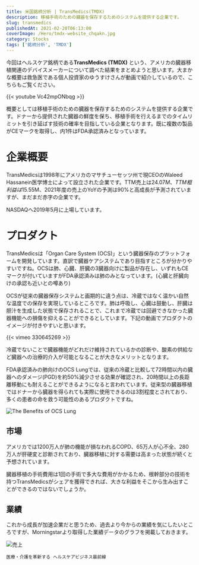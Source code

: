 ```yaml
---
title: 米国銘柄分析 | TransMedics(TMDX)
description: 移植手術のための臓器を保存するためのシステムを提供する企業です。
slug: transmedics
publishedAt: 2021-02-20T06:13:00
coverImage: /Hero/tmdx-website_chqakn.jpg
category: Stocks
tags: ['銘柄分析', 'TMDX']
---
```


今回はヘルスケア銘柄である**TransMedics (TMDX)** という、アメリカの臓器移植関連のデバイスメーカーについて調べた結果をまとめようと思います。大まかな概要は救急医である個人投資家のゆうすけさんが動画で紹介しているので、こちらもご覧ください。

{{< youtube Vc42mpONbqg >}}

概要としては移植手術のための臓器を保存するためのシステムを提供する企業です。ドナーから提供された臓器の鮮度を保ち、移植手術を行えるまでのタイムリミットを引き延ばす技術の確率を目指している企業となります。既に複数の製品がCEマークを取得し、内1件はFDA承認済みとなっています。

# 企業概要

TransMedicsは1998年にアメリカのマサチューセッツ州で現CEOのWaleed Hassanein医学博士によって設立された企業です。TTM売上は$24.07M、TTM粗利益は$15.55M、2021年度の売上のYoYの予測は90%と高成長が予測されていますが、まだまだ赤字の企業です。

NASDAQへ2019年5月に上場しています。

# プロダクト

TransMedicsは「Organ Care System (OCS)」という臓器保存のプラットフォームを開発しています。直訳で臓器ケアシステムであり目指すところが分かりやすいですね。OCSは肺、心臓、肝臓の3臓器向けに製品が存在し、いずれもCEマークが付いていますがFDA承認済みは肺のみとなっています。(心臓と肝臓向けの承認も近いとの噂あり)

OCSが従来の臓器保存システムと画期的に違う点は、冷蔵ではなく温かい自然な温度での保存を実現しているところです。肺は呼吸し、心臓は鼓動し、肝臓は胆汁を生成した状態で保存されることで、これまで冷蔵では回避できなかった臓器機能への損傷を抑えることができるとしています。下記の動画でプロダクトのイメージが付きやすいと思います。

{{< vimeo 330645269 >}}

冷蔵でないことで臓器機能がどれだけ維持されているかの診断や、酸素の供給など臓器への治療的介入が可能となることが大きなメリットとなります。

FDA承認済みの肺向けのOCS Lungでは、従来の冷蔵と比較して72時間以内の臓器へのダメージ(PGD)を約50%減少させる効果が確認され、20時間以上の長距離移動にも耐えることができるようになると言われています。従来型の臓器移植ではドナーから臓器を得られても実際に使用できるのは3割程度とされており、多くの患者の命を救う可能性のあるプロダクトですね。

![The Benefits of OCS Lung](/Stocks/tmdx-ocslung-data_uru8co.jpg)

## 市場

アメリカでは1200万人が肺の機能が損なわれるCOPD、65万人が心不全、280万人が肝硬変と診断されており、臓器移植に対する需要は高まった状態が続くと予想されています。

臓器移植の手術費用は1回の手術で多大な費用がかかるため、根幹部分の技術を持つTransMedicsがシェアを獲得できれば、大きな利益をそこから生み出すことができるのではないでしょうか。

## 業績

これから成長が加速企業だと思うため、過去より今からの業績を気にしたいところですが、Morningstarより取得した業績データのグラフを掲載しておきます。

![売上](/Stocks/tmdx-revenue_hcw8m0.png)

```amazon:4296105671
医療・介護を革新する ヘルスケアビジネス最前線
```
